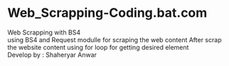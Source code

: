# Web_Scrapping-Coding.bat.com
Web Scrapping with BS4
<br>
using BS4 and Request modulle for scraping the web content 
After scrap the website content using for loop for getting desired element
<br>
Develop by : Shaheryar Anwar

